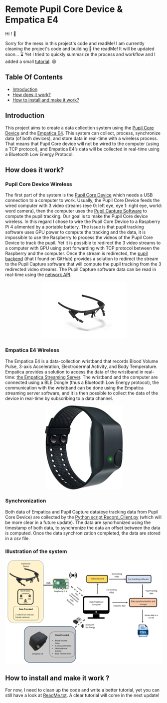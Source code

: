 # Remote Pupil Core Device & Empatica E4

Hi ! :wave:

Sorry for the mess in this project's code and readMe! I am currently cleaning the project's code and building :construction_worker: the readMe! It will be updated soon... :hourglass: 
Yet I tried to quickly summarize the process and workflow and I added a small <a href='./ReadME.txt'>tutorial</a>. :smiley:

## Table Of Contents
* [Introduction](#introduction)
* [How does it work?](#how-does-it-work)
* [How to install and make it work?](#how-to-install-and-make-it-work)

## Introduction

This project aims to create a data collection system using the <a href="https://pupil-labs.com/products/core/" target="_blank">Pupil Core Device</a> and the <a href="https://www.empatica.com/en-eu/research/e4/" target="_blank">Empatica E4</a>. This system can collect, process, synchronize data (of both devices), and store data in real-time with a wireless process. That means that Pupil Core device will not be wired to the computer (using a TCP protocol), and Empatica E4’s data will be collected in real-time using a Bluetooth Low Energy Protocol.

## How does it work?

### Pupil Core Device Wireless

The first part of the system is the <a href="https://pupil-labs.com/products/core/" target="_blank">Pupil Core Device</a> which needs a USB connection to a computer to work. Usually, the Pupil Core Device feeds the wired computer with 3 video streams (eye 0: left eye, eye 1: right eye, world: word camera), then the computer uses the <a href="https://docs.pupil-labs.com/core/software/pupil-capture/" target="_blank">Pupil Capture Software</a> to compute the pupil tracking.
Our goal is to make the Pupil Core device wireless. In this regard I chose to wire the Pupil Core Device to a Raspberry Pi 4 alimented by a portable battery. The issue is that pupil tracking software uses GPU power to compute the tracking and the data, it is impossible to use the Raspberry to process the videos of the Pupil Core Device to track the pupil. Yet it is possible to redirect the 3 video streams to a computer with GPU using port forwarding with TCP protocol between the Raspberry and the computer. Once the stream is redirected, the <a href="https://github.com/Lifestohack/pupil-video-backend" target="_blank">pupil backend</a> (that I found on GitHub) provides a solution to redirect the stream to the Pupil Capture software that will compute the pupil tracking from the 3 redirected video streams. The Pupil Capture software data can be read in real-time using the <a href="https://docs.pupil-labs.com/developer/core/network-api/" target="_blank">network API</a>.

<p align="center">
  <img alt="System Illustration" title="System Illustration" src="./Media/pupil.jpg">
</p>

### Empatica E4 Wireless

The Empatica E4 is a data-collection wristband that records Blood Volume Pulse, 3-axis Acceleration, Electrodermal Activity, and Body Temperature. Empatica provides a solution to access the data of the wristband in real-time: <a href="https://developer.empatica.com/windows-streaming-server.html" target="_blank">the Empatica Streaming Server</a>. The wristband and the computer are connected using a BLE Dongle (thus a Bluetooth Low Energy protocol), the communication with the wristband can be done using the Empatica streaming server software, and it is then possible to collect the data of the device in real-time by subscribing to a data channel.

<p align="center">
  <img alt="System Illustration" title="System Illustration" src="./Media/empatica.jpg" width="250">
</p>

### Synchronization
Both data of Empatica and Pupil Capture data(eye tracking data from Pupil Core Device) are collected by the <a href="./Record_Client.py" target="_blank">Python script Record_Client.py</a> (which will be more clear in a future update). The data are syncrhonized using the timestamp of both data, to synchronize the data an offset between the data is computed. Once the data synchronization completed, the data are stored in a csv file.

### Illustration of the system

<p align="center">
  <img alt="System Illustration" title="System Illustration" src="./Media/Illustration.PNG" width="650">
</p>

## How to install and make it work ?

For now, I need to clean up the code and write a better tutorial, yet you can still have a look at <a href="./ReadMe.txt" target="_blank">ReadMe.txt</a>.
A clear tutorial will come in the next update!